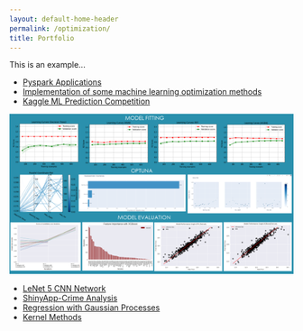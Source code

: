 ```yaml
---
layout: default-home-header
permalink: /optimization/
title: Portfolio
---
```


This is an example...

- [Pyspark Applications](/Notebooks/PySpark_Applications.md)
- [Implementation of some machine learning optimization methods](/Notebooks/Optimization.md)
- [Kaggle ML Prediction Competition](/Notebooks/Kaggle_Comp.html)

<img src="/images/ml_image.png?raw=true"/>

- [LeNet 5 CNN Network](/Notebooks/LeNet5_CNN.html)
- [ShinyApp-Crime Analysis](https://l6l43h-belce.shinyapps.io/crime_analysis/)
- [Regression with Gaussian Processes](/Notebooks/GPs.md)
- [Kernel Methods](/Notebooks/kernels.html)

